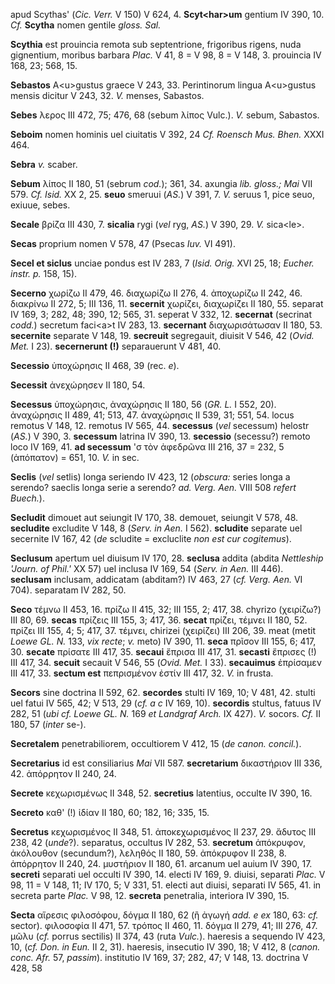 apud Scythas' (*Cic. Verr.* V 150) V 624, 4. **Scyt\<har\>um** gentium
IV 390, 10. *Cf.* **Scytha** nomen gentile *gloss. Sal.*

**Scythia** est prouincia remota sub septentrione, frigoribus rigens,
nuda gignentium, moribus barbara *Plac.* V 41, 8 = V 98, 8 = V 148, 3.
prouincia IV 168, 23; 568, 15.

**Sebastos** A\<u\>gustus graece V 243, 33. Perintinorum lingua
A\<u\>gustus mensis dicitur V 243, 32. *V.* menses, Sabastos.

**Sebes** λερος III 472, 75; 476, 68 (sebum λίπος Vulc.). *V.* sebum,
Sabastos.

**Seboim** nomen hominis uel ciuitatis V 392, 24 *Cf. Roensch Mus.
Bhen.* XXXI 464.

**Sebra** *v.* scaber.

**Sebum** λίπος II 180, 51 (sebrum *cod.*); 361, 34. axungia *lib.
gloss.; Mai* VII 579. *Cf. Isid.* XX 2, 25. **seuo** smeruui (*AS.*) V
391, 7. *V.* seruus 1, pice seuo, exiuue, sebes.

**Secale** βρίζα III 430, 7. **sicalia** rygi (*vel* ryg, *AS.*) V 390,
29. *V.* sica\<le\>.

**Secas** proprium nomen V 578, 47 (Psecas *Iuv.* VI 491).

**Secel et siclus** unciae pondus est IV 283, 7 (*Isid. Orig.* XVI 25,
18; *Eucher. instr. p.* 158, 15).

**Secerno** χωρίζω II 479, 46. διαχωρίζω II 276, 4. ἀποχωρίζω II 242,
46. διακρίνω II 272, 5; III 136, 11. **secernit** χωρίζει, διαχωρίζει II
180, 55. separat IV 169, 3; 282, 48; 390, 12; 565, 31. seperat V 332,
12. **secernat** (secrinat *codd.*) secretum faci\<a\>t IV 283, 13.
**secernant** διαχωρισάτωσαν II 180, 53. **secernite** separate V
148, 19. **secreuit** segregauit, diuisit V 546, 42 (*Ovid. Met.* I 23).
**secernerunt (!)** separauerunt V 481, 40.

**Secessio** ὑποχώρησις II 468, 39 (rec. *e*).

**Secessit** ἀνεχώρησεν II 180, 54.

**Secessus** ὑποχώρησις, ἀναχώρησις II 180, 56 (*GR. L.* I 552, 20).
ἀναχώρησις II 489, 41; 513, 47. ἀναχώρησις II 539, 31; 551, 54. locus
remotus V 148, 12. remotus IV 565, 44. **secessus** (*vel* secessum)
helostr (*AS.*) V 390, 3. **secessum** latrina IV 390, 13. **secessio**
(secessu?) remoto loco IV 169, 41. **ad secessum** 'σ τὸν ἀφεδρῶνα III
216, 37 = 232, 5 (ἀπόπατον) = 651, 10. *V.* in sec.

**Seclis** (*vel* setlis) longa seriendo IV 423, 12 (*obscura:* series
longa a serendo? saeclis longa serie a serendo? *ad. Verg. Aen.* VIII
508 *refert Buech.*).

**Secludit** dimouet aut seiungit IV 170, 38. demouet, seiungit V 578,
48. **secludite** excludite V 148, 8 (*Serv. in Aen.* I 562).
**scludite** separate uel secernite IV 167, 42 (*de* scludite =
excluclite *non est cur cogitemus*).

**Seclusum** apertum uel diuisum IV 170, 28. **seclusa** addita (abdita
*Nett­leship 'Journ. of Phil.'* XX 57) uel inclusa IV 169, 54 (*Serv. in*
*Aen.* III 446). **seclusam** inclusam, addicatam (abditam?) IV 463, 27
(*cf. Verg. Aen.* VI 704). separatam IV 282, 50.

**Seco** τέμνω II 453, 16. πρίζω II 415, 32; III 155, 2; 417, 38.
chyrizo (χειρίζω?) III 80, 69. **secas** πρίζεις III 155, 3; 417, 36.
**secat** πρίζει, τέμνει II 180, 52. πρίζει III 155, 4; 5; 417, 37.
τέμνει, chirizei (χειρίζει) III 206, 39. meat (metit *Loewe GL. N.* 133,
*vix recte*; *v.* meto) IV 390, 11. **seca** πρῖσον III 155, 6; 417, 30.
**secate** πρίσατε III 417, 35. **secaui** ἔπρισα III 417, 31.
**secasti** ἔπρισες (!) III 417, 34. **secuit** secauit V 546, 55
(*Ovid. Met.* I 33). **secauimus** ἐπρίσαμεν III 417, 33. **sectum est**
πεπρισμένον ἐστίν III 417, 32. *V.* in frusta.

**Secors** sine doctrina II 592, 62. **secordes** stulti IV 169, 10; V
481, 42. stulti uel fatui IV 565, 42; V 513, 29 (*cf. a c* IV 169, 10).
**secordis** stultus, fatuus IV 282, 51 (*ubi cf. Loewe GL. N.* 169 *et
Landgraf Arch.* IX 427). *V.* socors. *Cf.* II 180, 57 (*inter* se-).

**Secretalem** penetrabiliorem, occultiorem V 412, 15 (*de canon.
concil.*).

**Secretarius** id est consiliarius *Mai* VII 587. **secretarium**
δικαστήριον III 336, 42. ἀπόρρητον II 240, 24.

**Secrete** κεχωρισμένως II 348, 52. **secretius** latentius, occulte IV
390, 16.

**Secreto** καθ' (!) ἰδίαν II 180, 60; 182, 16; 335, 15.

**Secretus** κεχωρισμένος II 348, 51. ἀποκεχωρισμένος II 237, 29. ἄδυτος
III 238, 42 (*unde*?). separatus, occultus IV 282, 53. **secretum**
ἀπόκρυφον, ἀκόλουθον (secundum?), λεληθός II 180, 59. ἀπόκρυφον II 238,
8. ἀπόρρητον II 240, 24. μυστήριον II 180, 61. arcanum uel auium IV 390,
17. **secreti** separati uel occulti IV 390, 14. electi IV 169, 9.
diuisi, separati *Plac.* V 98, 11 = V 148, 11; IV 170, 5; V 331, 51.
electi aut diuisi, separati IV 565, 41. in secreta parte *Plac.* V 98,
12. **secreta** penetralia, interiora IV 390, 15.

**Secta** αἵρεσις φιλοσόφου, δόγμα II 180, 62 (ἢ ἀγωγή *add. e ex* 180,
63: *cf.* sector). φιλοσοφία II 471, 57. τρόπος II 460, 11. δόγμα II
279, 41; III 276, 47. μῶλυ (*cf.* porrus sectilis) II 374, 43 (ruta
*Vulc.*). haeresis a sequendo IV 423, 10, (*cf. Don. in Eun.* II 2, 31).
haeresis, insecutio IV 390, 18; V 412, 8 (*canon. conc. Afr.* 57,
*passim*). institutio IV 169, 37; 282, 47; V 148, 13. doctrina V 428, 58
